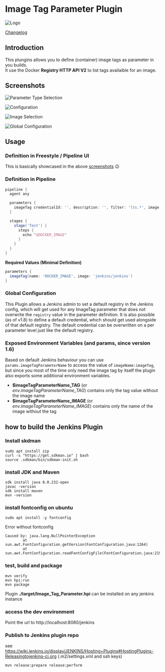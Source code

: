 # Image Tag Parameter Plugin
![Logo](img/registry.png)

[Changelog](CHANGELOG.md)

## Introduction
This plungins allows you to define (container) image tags as parameter in you builds.  
It use the Docker **Registry HTTP API V2** to list tags availaible for an image.

## Screenshots
![Parameter Type Selection](img/screen01.png)

![Configuration](img/screen02.png)

![Image Selection](img/screen03.png)

![Global Configuration](img/jenkinsConfig.png)

## Usage

### Definition in Freestyle / Pipeline UI
This is basically showcased in the above [screenshots](#screenshots) :wink:

### Definition in Pipeline
```groovy
pipeline {
  agent any

  parameters {
    imageTag credentialId: '', description: '', filter: 'lts.*', image: 'jenkins/jenkins', name: 'DOCKER_IMAGE', registry: 'https://registry-1.docker.io'
  }

  stages {
    stage('Test') {
      steps {
        echo "$DOCKER_IMAGE"
      }
    }
  }
}
```

**Required Values (Minimal Definition)**
```groovy
parameters {
  imageTag(name: 'DOCKER_IMAGE', image: 'jenkins/jenkins')
}
``` 

### Global Configuration

This Plugin allows a Jenkins admin to set a default registry in the Jenkins config, which will get used for any ImageTag parameter that does not overwrite the `registry` value in the parameter definition.
It is also possible (as of v1.8) to define a default credential, which should get used alongside of that default registry.
The default credential can be overwritten on a per parameter level just like the default registry.

### Exposed Environment Variables (and params, since version 1.6) 
Based on default Jenkins behaviour you can use `params.imageTagParameterName` to access the value of `imageName:imageTag`,
but since you most of the time only need the image tag by itself the plugin also exports some additional environment variables.

* **$imageTagParameterName_TAG** (or *env.imageTagParameterName_TAG*) contains only the tag value without the image name
* **$imageTagParameterName_IMAGE** (or *env.imageTagParameterName_IMAGE*) contains only the name of the image without the tag


## how to build the Jenkins Plugin
 
### Install skdman
```
sudo apt install zip
curl -s "https://get.sdkman.io" | bash
source .sdkman/bin/sdkman-init.sh 
```

### install JDK and Maven
```
sdk install java 8.0.232-open
javac -version
sdk install maven
mvn -version
```

### install fontconfig on ubuntu
```
sudo apt install -y fontconfig
```
Error without fontconfig
```
Caused by: java.lang.NullPointerException
        at sun.awt.FontConfiguration.getVersion(FontConfiguration.java:1264)
        at sun.awt.FontConfiguration.readFontConfigFile(FontConfiguration.java:219)
```

### test, build and package
```
mvn verify
mvn hpi:run
mvn package
```
Plugin **./target/Image_Tag_Parameter.hpi** can be installed on any jenkins instance

### access the dev environment
Point the url to http://localhost:8080/jenkins

### Publish to Jenkins plugin repo
see https://wiki.jenkins.io/display/JENKINS/Hosting+Plugins#HostingPlugins-Releasingtojenkins-ci.org (.m2/settings.xml and ssh keys)
```
mvn release:prepare release:perform
```
